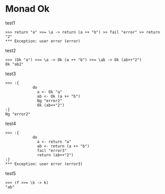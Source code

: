 # Monad Ok

test1

    >>> return "a" >>= \a -> return (a ++ "b") >> fail "error" >> return "2"
    *** Exception: user error (error)

test2

    >>> (Ok "a") >>= \a -> Ok (a ++ "b") >>= \ab -> Ok (ab++"2")
    Ok "ab2"

test3

    >>> :{
                do
                  a <- Ok "a"
                  ab <- Ok (a ++ "b")
                  Ng "error2"
                  Ok (ab++"2")
    :}
    Ng "error2"

test4

    >>> :{
                do
                  a <- return "a"
                  ab <- return (a ++ "b")
                  fail "error3"
                  return (ab++"2")
    :}
    *** Exception: user error (error3)

test5

    >>> (f >>= \k -> k)
    "ab"

